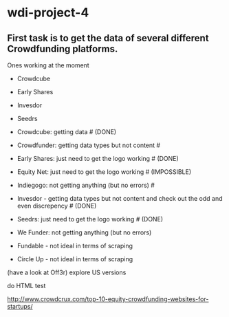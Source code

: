 # wdi-project-4

## First task is to get the data of several different Crowdfunding platforms.

Ones working at the moment

- Crowdcube
- Early Shares
- Invesdor
- Seedrs



- Crowdcube: getting data # (DONE)
- Crowdfunder: getting data types but not content #
- Early Shares: just need to get the logo working # (DONE)
- Equity Net: just need to get the logo working # (IMPOSSIBLE)
- Indiegogo: not getting anything (but no errors) #
- Invesdor - getting data types but not content and check out the odd and even discrepency # (DONE)
- Seedrs: just need to get the logo working # (DONE)
- We Funder: not getting anything (but no errors)


- Fundable - not ideal in terms of scraping
- Circle Up - not ideal in terms of scraping

(have a look at Off3r)
explore US versions 

do HTML test


http://www.crowdcrux.com/top-10-equity-crowdfunding-websites-for-startups/